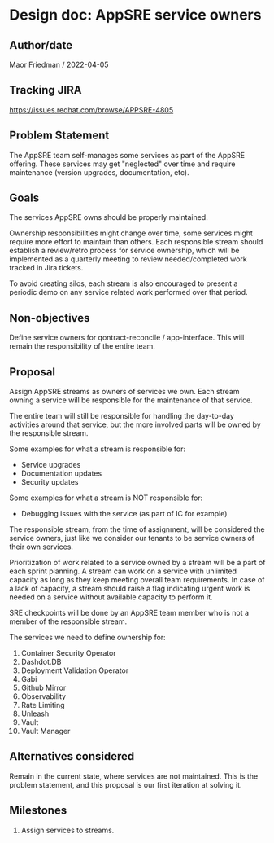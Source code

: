 # Design doc: AppSRE service owners

## Author/date

Maor Friedman / 2022-04-05

## Tracking JIRA

https://issues.redhat.com/browse/APPSRE-4805

## Problem Statement

The AppSRE team self-manages some services as part of the AppSRE offering. These services may get "neglected" over time and require maintenance (version upgrades, documentation, etc).

## Goals

The services AppSRE owns should be properly maintained.

Ownership responsibilities might change over time, some services might require more effort to maintain than others. Each responsible stream should establish a review/retro process for service ownership, which will be implemented as a quarterly meeting to review needed/completed work tracked in Jira tickets.

To avoid creating silos, each stream is also encouraged to present a periodic demo on any service related work performed over that period.

## Non-objectives

Define service owners for qontract-reconcile / app-interface. This will remain the responsibility of the entire team.

## Proposal

Assign AppSRE streams as owners of services we own. Each stream owning a service will be responsible for the maintenance of that service.

The entire team will still be responsible for handling the day-to-day activities around that service, but the more involved parts will be owned by the responsible stream.

Some examples for what a stream is responsible for:
- Service upgrades
- Documentation updates
- Security updates

Some examples for what a stream is NOT responsible for:
- Debugging issues with the service (as part of IC for example)

The responsible stream, from the time of assignment, will be considered the service owners, just like we consider our tenants to be service owners of their own services.

Prioritization of work related to a service owned by a stream will be a part of each sprint planning. A stream can work on a service with unlimited capacity as long as they keep meeting overall team requirements. In case of a lack of capacity, a stream should raise a flag indicating urgent work is needed on a service without available capacity to perform it.

SRE checkpoints will be done by an AppSRE team member who is not a member of the responsible stream.

The services we need to define ownership for:
1. Container Security Operator
1. Dashdot.DB
1. Deployment Validation Operator
1. Gabi
1. Github Mirror
1. Observability
1. Rate Limiting
1. Unleash
1. Vault
1. Vault Manager

## Alternatives considered

Remain in the current state, where services are not maintained. This is the problem statement, and this proposal is our first iteration at solving it.

## Milestones

1. Assign services to streams.
